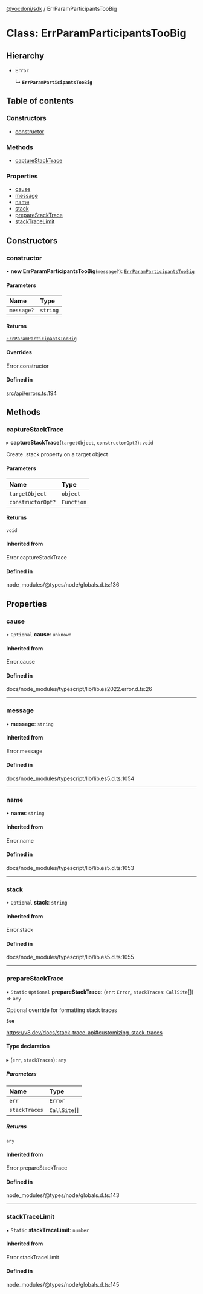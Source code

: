 [@vocdoni/sdk](/sdk) / ErrParamParticipantsTooBig

# Class: ErrParamParticipantsTooBig

## Hierarchy

- `Error`

  ↳ **`ErrParamParticipantsTooBig`**

## Table of contents

### Constructors

- [constructor](ErrParamParticipantsTooBig#constructor)

### Methods

- [captureStackTrace](ErrParamParticipantsTooBig#capturestacktrace)

### Properties

- [cause](ErrParamParticipantsTooBig#cause)
- [message](ErrParamParticipantsTooBig#message)
- [name](ErrParamParticipantsTooBig#name)
- [stack](ErrParamParticipantsTooBig#stack)
- [prepareStackTrace](ErrParamParticipantsTooBig#preparestacktrace)
- [stackTraceLimit](ErrParamParticipantsTooBig#stacktracelimit)

## Constructors

### constructor

• **new ErrParamParticipantsTooBig**(`message?`): [`ErrParamParticipantsTooBig`](ErrParamParticipantsTooBig)

#### Parameters

| Name | Type |
| :------ | :------ |
| `message?` | `string` |

#### Returns

[`ErrParamParticipantsTooBig`](ErrParamParticipantsTooBig)

#### Overrides

Error.constructor

#### Defined in

[src/api/errors.ts:194](https://github.com/vocdoni/vocdoni-sdk/blob/179c92b4cecfec787d968dc02b519f64ee15c5d3/src/api/errors.ts#L194)

## Methods

### captureStackTrace

▸ **captureStackTrace**(`targetObject`, `constructorOpt?`): `void`

Create .stack property on a target object

#### Parameters

| Name | Type |
| :------ | :------ |
| `targetObject` | `object` |
| `constructorOpt?` | `Function` |

#### Returns

`void`

#### Inherited from

Error.captureStackTrace

#### Defined in

node_modules/@types/node/globals.d.ts:136

## Properties

### cause

• `Optional` **cause**: `unknown`

#### Inherited from

Error.cause

#### Defined in

docs/node_modules/typescript/lib/lib.es2022.error.d.ts:26

___

### message

• **message**: `string`

#### Inherited from

Error.message

#### Defined in

docs/node_modules/typescript/lib/lib.es5.d.ts:1054

___

### name

• **name**: `string`

#### Inherited from

Error.name

#### Defined in

docs/node_modules/typescript/lib/lib.es5.d.ts:1053

___

### stack

• `Optional` **stack**: `string`

#### Inherited from

Error.stack

#### Defined in

docs/node_modules/typescript/lib/lib.es5.d.ts:1055

___

### prepareStackTrace

▪ `Static` `Optional` **prepareStackTrace**: (`err`: `Error`, `stackTraces`: `CallSite`[]) => `any`

Optional override for formatting stack traces

**`See`**

https://v8.dev/docs/stack-trace-api#customizing-stack-traces

#### Type declaration

▸ (`err`, `stackTraces`): `any`

##### Parameters

| Name | Type |
| :------ | :------ |
| `err` | `Error` |
| `stackTraces` | `CallSite`[] |

##### Returns

`any`

#### Inherited from

Error.prepareStackTrace

#### Defined in

node_modules/@types/node/globals.d.ts:143

___

### stackTraceLimit

▪ `Static` **stackTraceLimit**: `number`

#### Inherited from

Error.stackTraceLimit

#### Defined in

node_modules/@types/node/globals.d.ts:145
